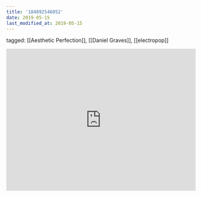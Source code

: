 ```yaml
---
title: '184892546052'
date: 2019-05-15
last_modified_at: 2019-05-15
---
```

tagged: [[Aesthetic Perfection]], [[Daniel Graves]], [[electropop]]
<iframe allow="accelerometer; autoplay; clipboard-write; encrypted-media; gyroscope; picture-in-picture" allowfullscreen="" frameborder="0" height="375" id="youtube_iframe" src="https://www.youtube.com/embed/44qZRCUZvbc?feature=oembed&amp;enablejsapi=1&amp;origin=https://safe.txmblr.com&amp;wmode=opaque" width="500"></iframe>